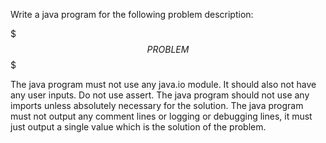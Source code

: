 Write a java program for the following problem description:

$$$PROBLEM$$$

The java program must not use any java.io module. It should also not have any user inputs. Do not use assert.
The java program should not use any imports unless absolutely necessary for the solution.
The java program must not output any comment lines or logging or debugging lines,
it must just output a single value which is the solution of the problem.
